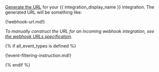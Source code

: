 [Generate the URL][generate-url] for your {{ integration_display_name }}
integration. The generated URL will be something like:

{!webhook-url.md!}

*To manually construct the URL for an incoming webhook integration,
see [the webhook URLs specification][incoming-webhook-urls].*

{% if all_event_types is defined %}

{!event-filtering-instruction.md!}

{% endif %}

[generate-url]: /help/generate-integration-url
[incoming-webhook-urls]: /api/incoming-webhooks-overview#urls
